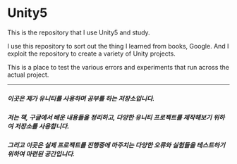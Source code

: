 Unity5
======

This is the repository that I use Unity5 and study.

I use this repository to sort out the thing I learned from books, Google. And I exploit the repository to create a variety of Unity projects.

This is a place to test the various errors and experiments that run across the actual project.

***

##### 이곳은 제가 유니티를 사용하며 공부를 하는 저장소입니다.

##### 저는 책, 구글에서 배운 내용들을 정리하고, 다양한 유니티 프로젝트를 제작해보기 위하여 저장소를 사용합니다.

##### 그리고 이곳은 실제 프로젝트를 진행중에 마주치는 다양한 오류와 실험들을 테스트하기 위하여 마련된 공간입니다.